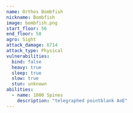 ```yaml
---
name: Orthos Bombfish
nickname: Bombfish
image: bombfish.png
start_floor: 56
end_floor: 58
agro: Sight
attack_damage: 6714
attack_type: Physical
vulnerabilities:
  bind: false
  heavy: true
  sleep: true
  slow: true
  stun: unknown
abilities:
  - name: 1000 Spines
    description: "telegraphed pointblank AoE"
---
```

